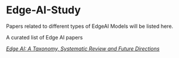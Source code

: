 # Edge-AI-Study
Papers related to different types of EdgeAI Models will be listed here.

A curated list of Edge AI papers

*[Edge AI: A Taxonomy, Systematic Review and Future Directions](https://link.springer.com/content/pdf/10.1007/s10586-024-04686-y.pdf)*
